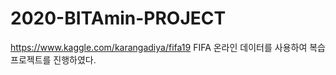 # 2020-BITAmin-PROJECT

<https://www.kaggle.com/karangadiya/fifa19> FIFA 온라인 데이터를 사용하여 복습 프로젝트를 진행하였다.
